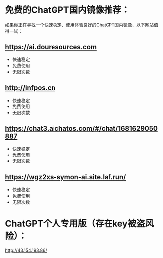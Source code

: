 # 免费的ChatGPT国内镜像推荐：

如果你正在寻找一个快速稳定、使用体验良好的ChatGPT国内镜像，以下网站值得一试：

## https://ai.douresources.com
- 快速稳定
- 免费使用
- 无限次数

## http://infpos.cn
- 快速稳定
- 免费使用
- 无限次数

## https://chat3.aichatos.com/#/chat/1681629050887

- 快速稳定
- 免费使用
- 无限次数

## https://wgz2xs-symon-ai.site.laf.run/

- 快速稳定
- 免费使用
- 无限次数


# ChatGPT个人专用版（存在key被盗风险）： 

http://43.154.193.86/
